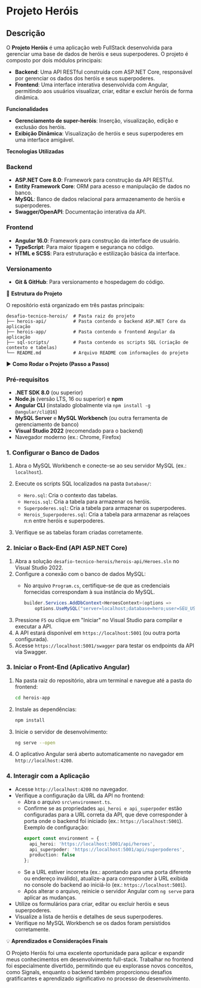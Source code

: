 # Projeto Heróis

## Descrição
O **Projeto Heróis** é uma aplicação web FullStack desenvolvida para gerenciar uma base de dados de heróis e seus superpoderes. O projeto é composto por dois módulos principais:

- **Backend**: Uma API RESTful construída com ASP.NET Core, responsável por gerenciar os dados dos heróis e seus superpoderes.
- **Frontend**: Uma interface interativa desenvolvida com Angular, permitindo aos usuários visualizar, criar, editar e excluir heróis de forma dinâmica.

**Funcionalidades**
- **Gerenciamento de super-heróis**: Inserção, visualização, edição e exclusão dos heróis.
- **Exibição Dinâmica**: Visualização de heróis e seus superpoderes em uma interface amigável.

**Tecnologias Utilizadas**

### Backend
- **ASP.NET Core 8.0**: Framework para construção da API RESTful.
- **Entity Framework Core**: ORM para acesso e manipulação de dados no banco.
- **MySQL**: Banco de dados relacional para armazenamento de heróis e superpoderes.
- **Swagger/OpenAPI**: Documentação interativa da API.

### Frontend
- **Angular 16.0**: Framework para construção da interface de usuário.
- **TypeScript**: Para maior tipagem e segurança no código.
- **HTML e SCSS**: Para estruturação e estilização básica da interface.

### Versionamento
- **Git & GitHub**: Para versionamento e hospedagem do código.

📁 **Estrutura do Projeto**

O repositório está organizado em três pastas principais:
```
desafio-tecnico-herois/  # Pasta raiz do projeto
├── herois-api/          # Pasta contendo o backend ASP.NET Core da aplicação
├── herois-app/          # Pasta contendo o frontend Angular da aplicação
├── sql-scripts/         # Pasta contendo os scripts SQL (criação de contexto e tabelas)
└── README.md            # Arquivo README com informações do projeto
```

▶️ **Como Rodar o Projeto (Passo a Passo)**

### Pré-requisitos
- **.NET SDK 8.0** (ou superior)
- **Node.js** (versão LTS, 16 ou superior) e **npm**
- **Angular CLI** (instalado globalmente via `npm install -g @angular/cli@16`)
- **MySQL Server** e **MySQL Workbench** (ou outra ferramenta de gerenciamento de banco)
- **Visual Studio 2022** (recomendado para o backend)
- Navegador moderno (ex.: Chrome, Firefox)

### 1. Configurar o Banco de Dados
1. Abra o MySQL Workbench e conecte-se ao seu servidor MySQL (ex.: `localhost`).
2. Execute os scripts SQL localizados na pasta `Database/`:
   - `Hero.sql`: Cria o contexto das tabelas.
   - `Herois.sql`: Cria a tabela para armazenar os heróis.
   - `Superpoderes.sql`: Cria a tabela para armazenar os superpoderes.
   - `Herois_Superpoderes.sql`: Cria a tabela para armazenar as relaçoes n:n entre heróis e superpoderes.

4. Verifique se as tabelas foram criadas corretamente.

### 2. Iniciar o Back-End (API ASP.NET Core)
1. Abra a solução `desafio-tecnico-herois/herois-api/Heroes.sln` no Visual Studio 2022.
2. Configure a conexão com o banco de dados MySQL:
   - No arquivo `Program.cs`, certifique-se de que as credenciais fornecidas correspondam à sua instância do MySQL.

     ```csharp
     builder.Services.AddDbContext<HeroesContext>(options =>
         options.UseMySQL("server=localhost;database=hero;user=SEU_USUARIO;password=SUA_SENHA"));
   
3. Pressione `F5` ou clique em "Iniciar" no Visual Studio para compilar e executar a API.
4. A API estará disponível em `https://localhost:5001` (ou outra porta configurada).
5. Acesse `https://localhost:5001/swagger` para testar os endpoints da API via Swagger.

### 3. Iniciar o Front-End (Aplicativo Angular)
1. Na pasta raiz do repositório, abra um terminal e navegue até a pasta do frontend:
   ```bash
   cd herois-app
   ```
2. Instale as dependências:
   ```bash
   npm install
   ```
3. Inicie o servidor de desenvolvimento:
   ```bash
   ng serve --open
   ```
4. O aplicativo Angular será aberto automaticamente no navegador em `http://localhost:4200`.

### 4. Interagir com a Aplicação
- Acesse `http://localhost:4200` no navegador.
- Verifique a configuração da URL da API no frontend:
  - Abra o arquivo `src\environment.ts`.
  - Confirme se as propriedades `api_heroi e api_superpoder` estão configuradas para a URL correta da API, que deve corresponder à porta onde o backend foi iniciado (ex.: `https://localhost:5001`). Exemplo de configuração:
    ```typescript
    export const environment = {
      api_heroi: 'https://localhost:5001/api/heroes',
      api_superpoder: 'https://localhost:5001/api/superpoderes',
      production: false
    };
    ```
  - Se a URL estiver incorreta (ex.: apontando para uma porta diferente ou endereço inválido), atualize-a para corresponder à URL exibida no console do backend ao iniciá-lo (ex.: `https://localhost:5001`).
  - Após alterar o arquivo, reinicie o servidor Angular com `ng serve` para aplicar as mudanças.
- Utilize os formulários para criar, editar ou excluir heróis e seus superpoderes.
- Visualize a lista de heróis e detalhes de seus superpoderes.
- Verifique no MySQL Workbench se os dados foram persistidos corretamente.

💡 **Aprendizados e Considerações Finais**

O Projeto Heróis foi uma excelente oportunidade para aplicar e expandir meus conhecimentos em desenvolvimento full-stack. Trabalhar no frontend foi especialmente divertido, permitindo que eu explorasse novos conceitos, como Signals, enquanto o backend também proporcionou desafios gratificantes e aprendizado significativo no processo de desenvolvimento.
